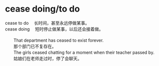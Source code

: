 # cease doing/to do
 	
cease to do　 长时间，甚至永远停做某事。<br>
cease doing　 短时停止做某事，以后还会接着做。<br>
<br>
　　That department has ceased to exist forever. <br>
　　那个部门已不复存在。 <br>
　　The girls ceased chatting for a moment when their teacher passed by.<br>
　　姑娘们在老师走过时，停了会聊天。